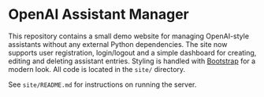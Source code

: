 # OpenAI Assistant Manager

This repository contains a small demo website for managing OpenAI-style assistants without any external Python dependencies. The site now supports user registration, login/logout and a simple dashboard for creating, editing and deleting assistant entries. Styling is handled with [Bootstrap](https://getbootstrap.com/) for a modern look. All code is located in the `site/` directory.

See `site/README.md` for instructions on running the server.
